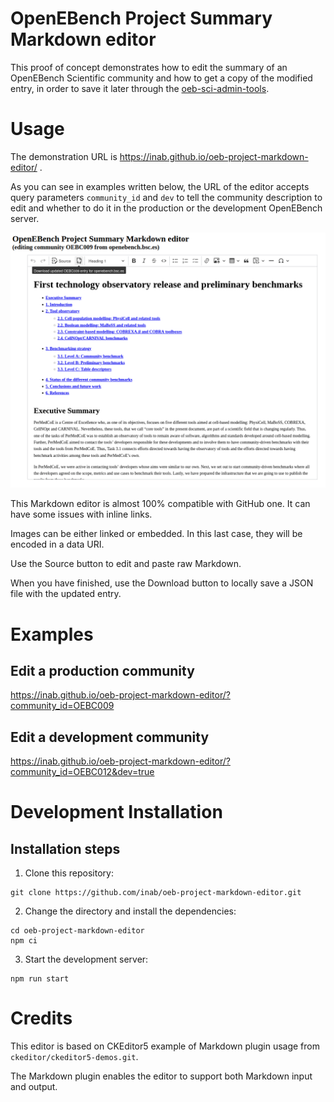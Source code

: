 # OpenEBench Project Summary Markdown editor

This proof of concept demonstrates how to edit the summary of an
OpenEBench Scientific community and how to get a copy of the modified entry,
in order to save it later through the [oeb-sci-admin-tools](https://gitlab.bsc.es/inb/elixir/openebench/oeb-sci-admin-tools).

# Usage

The demonstration URL is https://inab.github.io/oeb-project-markdown-editor/ .

As you can see in examples written below, the URL of the editor accepts
query parameters `community_id` and `dev` to
tell the community description to edit and whether to do it in the
production or the development OpenEBench server.

![OpenEBench Project Summary Markdown editor window](example.png)

This Markdown editor is almost 100% compatible with GitHub one. It can have some issues with inline links.

Images can be either linked or embedded. In this last case, they will be encoded in a data URI.

Use the Source button to edit and paste raw Markdown.

When you have finished, use the Download button to locally save a JSON file with the updated entry.

# Examples

## Edit a production community

<https://inab.github.io/oeb-project-markdown-editor/?community_id=OEBC009>

## Edit a development community

<https://inab.github.io/oeb-project-markdown-editor/?community_id=OEBC012&dev=true>


# Development Installation

## Installation steps

1. Clone this repository:

```shell
git clone https://github.com/inab/oeb-project-markdown-editor.git
```

2. Change the directory and install the dependencies:

```shell
cd oeb-project-markdown-editor
npm ci
```

3. Start the development server:

```shell
npm run start
```

# Credits
This editor is based on CKEditor5 example of Markdown plugin usage from `ckeditor/ckeditor5-demos.git`.

The Markdown plugin enables the editor to support both Markdown input and output.
